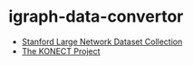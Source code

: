 # igraph-data-convertor

* [Stanford Large Network Dataset Collection](http://snap.stanford.edu/data)
* [The KONECT Project](http://konect.cc/networks)